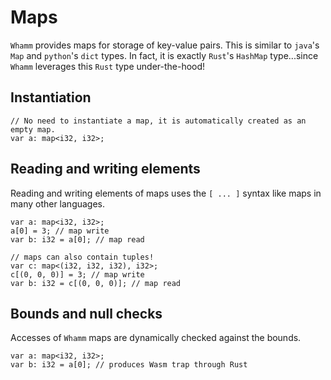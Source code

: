 # Maps #

`Whamm` provides maps for storage of key-value pairs.
This is similar to `java`'s `Map` and `python`'s `dict` types.
In fact, it is exactly `Rust`'s `HashMap` type...since `Whamm` leverages this `Rust` type under-the-hood!

## Instantiation ##

```
// No need to instantiate a map, it is automatically created as an empty map.
var a: map<i32, i32>;
```

## Reading and writing elements ##

Reading and writing elements of maps uses the `[ ... ]` syntax like maps in many other languages.
```
var a: map<i32, i32>;
a[0] = 3; // map write
var b: i32 = a[0]; // map read

// maps can also contain tuples!
var c: map<(i32, i32, i32), i32>;
c[(0, 0, 0)] = 3; // map write
var b: i32 = c[(0, 0, 0)]; // map read
```

## Bounds and null checks ##

Accesses of `Whamm` maps are dynamically checked against the bounds.

```
var a: map<i32, i32>;
var b: i32 = a[0]; // produces Wasm trap through Rust
```
